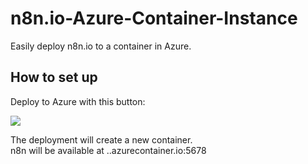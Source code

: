 # n8n.io-Azure-Container-Instance
Easily deploy n8n.io to a container in Azure.

## How to set up

Deploy to Azure with this button:

<a href="https://portal.azure.com/#create/Microsoft.Template/uri/https%3A%2F%2Fraw.githubusercontent.com%2Fattilaszasz%2Fn8n.io-Azure-Container-Instance%2Fmaster%2Fresources.json" target="_blank"><img src="http://azuredeploy.net/deploybutton.png"/></a>

The deployment will create a new container.  
n8n will be available at <dnsNameLabel>.<region>.azurecontainer.io:5678
